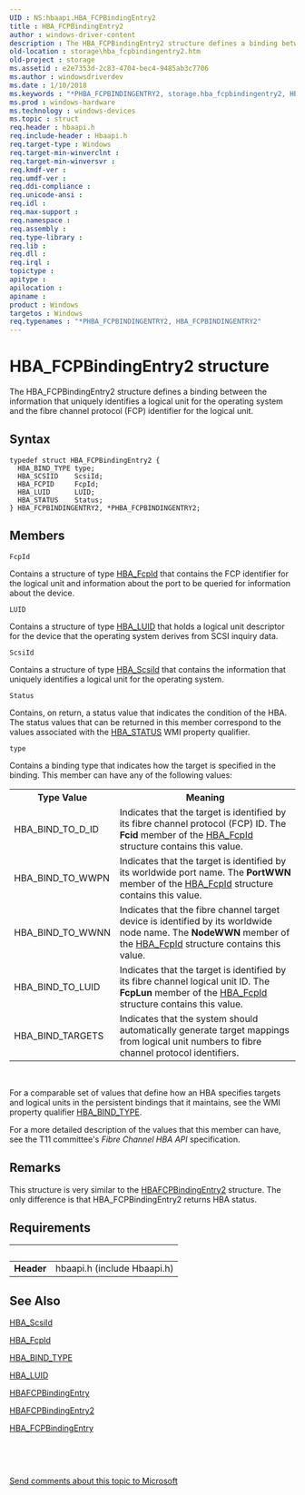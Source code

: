 ```yaml
---
UID : NS:hbaapi.HBA_FCPBindingEntry2
title : HBA_FCPBindingEntry2
author : windows-driver-content
description : The HBA_FCPBindingEntry2 structure defines a binding between the information that uniquely identifies a logical unit for the operating system and the fibre channel protocol (FCP) identifier for the logical unit.
old-location : storage\hba_fcpbindingentry2.htm
old-project : storage
ms.assetid : e2e7353d-2c83-4704-bec4-9485ab3c7706
ms.author : windowsdriverdev
ms.date : 1/10/2018
ms.keywords : "*PHBA_FCPBINDINGENTRY2, storage.hba_fcpbindingentry2, HBA_FCPBINDINGENTRY2, hbaapi/HBA_FCPBindingEntry2, HBA_FCPBindingEntry2 structure [Storage Devices], hbaapi/PHBA_FCPBINDINGENTRY2, HBA_FCPBindingEntry2, HBA_FCPBINDINGENTRY2 structure [Storage Devices], PHBA_FCPBINDINGENTRY2 structure pointer [Storage Devices], structs-Fibre_168ea26c-34d1-4843-8464-528dc53e3953.xml, PHBA_FCPBINDINGENTRY2"
ms.prod : windows-hardware
ms.technology : windows-devices
ms.topic : struct
req.header : hbaapi.h
req.include-header : Hbaapi.h
req.target-type : Windows
req.target-min-winverclnt : 
req.target-min-winversvr : 
req.kmdf-ver : 
req.umdf-ver : 
req.ddi-compliance : 
req.unicode-ansi : 
req.idl : 
req.max-support : 
req.namespace : 
req.assembly : 
req.type-library : 
req.lib : 
req.dll : 
req.irql : 
topictype : 
apitype : 
apilocation : 
apiname : 
product : Windows
targetos : Windows
req.typenames : "*PHBA_FCPBINDINGENTRY2, HBA_FCPBINDINGENTRY2"
---
```


# HBA_FCPBindingEntry2 structure
The HBA_FCPBindingEntry2 structure defines a binding between the information that uniquely identifies a logical unit for the operating system and the fibre channel protocol (FCP) identifier for the logical unit.

## Syntax
````
typedef struct HBA_FCPBindingEntry2 {
  HBA_BIND_TYPE type;
  HBA_SCSIID    ScsiId;
  HBA_FCPID     FcpId;
  HBA_LUID      LUID;
  HBA_STATUS    Status;
} HBA_FCPBINDINGENTRY2, *PHBA_FCPBINDINGENTRY2;
````

## Members


`FcpId`

Contains a structure of type <a href="..\hbaapi\ns-hbaapi-hba_fcpid.md">HBA_FcpId</a> that contains the FCP identifier for the logical unit and information about the port to be queried for information about the device.

`LUID`

Contains a structure of type <a href="..\hbaapi\ns-hbaapi-hba_luid.md">HBA_LUID</a> that holds a logical unit descriptor for the device that the operating system derives from SCSI inquiry data.

`ScsiId`

Contains a structure of type <a href="..\hbaapi\ns-hbaapi-hba_scsiid.md">HBA_ScsiId</a> that contains the information that uniquely identifies a logical unit for the operating system.

`Status`

Contains, on return, a status value that indicates the condition of the HBA. The status values that can be returned in this member correspond to the values associated with the <a href="https://msdn.microsoft.com/library/windows/hardware/ff557233">HBA_STATUS</a> WMI property qualifier.

`type`

Contains a binding type that indicates how the target is specified in the binding. This member can have any of the following values: 
<table>
<tr>
<th>Type Value</th>
<th>Meaning</th>
</tr>
<tr>
<td>
HBA_BIND_TO_D_ID

</td>
<td>
Indicates that the target is identified by its fibre channel protocol (FCP) ID. The <b>Fcid</b> member of the <a href="..\hbaapi\ns-hbaapi-hba_fcpid.md">HBA_FcpId</a> structure contains this value.

</td>
</tr>
<tr>
<td>
HBA_BIND_TO_WWPN

</td>
<td>
Indicates that the target is identified by its worldwide port name. The <b>PortWWN</b> member of the <a href="..\hbaapi\ns-hbaapi-hba_fcpid.md">HBA_FcpId</a> structure contains this value.

</td>
</tr>
<tr>
<td>
HBA_BIND_TO_WWNN

</td>
<td>
Indicates that the fibre channel target device is identified by its worldwide node name. The <b>NodeWWN</b> member of the <a href="..\hbaapi\ns-hbaapi-hba_fcpid.md">HBA_FcpId</a> structure contains this value.

</td>
</tr>
<tr>
<td>
HBA_BIND_TO_LUID

</td>
<td>
Indicates that the target is identified by its fibre channel logical unit ID. The <b>FcpLun</b> member of the <a href="..\hbaapi\ns-hbaapi-hba_fcpid.md">HBA_FcpId</a> structure contains this value.

</td>
</tr>
<tr>
<td>
HBA_BIND_TARGETS

</td>
<td>
Indicates that the system should automatically generate target mappings from logical unit numbers to fibre channel protocol identifiers. 

</td>
</tr>
</table> 

For a comparable set of values that define how an HBA specifies targets and logical units in the persistent bindings that it maintains, see the WMI property qualifier <a href="https://msdn.microsoft.com/library/windows/hardware/ff556046">HBA_BIND_TYPE</a>. 

For a more detailed description of the values that this member can have, see the T11 committee's <i>Fibre Channel HBA API</i> specification.

## Remarks
This structure is very similar to the <a href="..\hbapiwmi\ns-hbapiwmi-_hbafcpbindingentry2.md">HBAFCPBindingEntry2</a> structure. The only difference is that HBA_FCPBindingEntry2 returns HBA status.

## Requirements
| &nbsp; | &nbsp; |
| ---- |:---- |
| **Header** | hbaapi.h (include Hbaapi.h) |

## See Also

<a href="..\hbaapi\ns-hbaapi-hba_scsiid.md">HBA_ScsiId</a>

<a href="..\hbaapi\ns-hbaapi-hba_fcpid.md">HBA_FcpId</a>

<a href="https://msdn.microsoft.com/library/windows/hardware/ff556046">HBA_BIND_TYPE</a>

<a href="..\hbaapi\ns-hbaapi-hba_luid.md">HBA_LUID</a>

<a href="..\hbapiwmi\ns-hbapiwmi-_hbafcpbindingentry.md">HBAFCPBindingEntry</a>

<a href="..\hbapiwmi\ns-hbapiwmi-_hbafcpbindingentry2.md">HBAFCPBindingEntry2</a>

<a href="..\hbaapi\ns-hbaapi-hba_fcpbindingentry.md">HBA_FCPBindingEntry</a>

 

 

<a href="mailto:wsddocfb@microsoft.com?subject=Documentation%20feedback [storage\storage]:%20HBA_FCPBindingEntry2 structure%20 RELEASE:%20(1/10/2018)&amp;body=%0A%0APRIVACY STATEMENT%0A%0AWe use your feedback to improve the documentation. We don't use your email address for any other purpose, and we'll remove your email address from our system after the issue that you're reporting is fixed. While we're working to fix this issue, we might send you an email message to ask for more info. Later, we might also send you an email message to let you know that we've addressed your feedback.%0A%0AFor more info about Microsoft's privacy policy, see http://privacy.microsoft.com/en-us/default.aspx." title="Send comments about this topic to Microsoft">Send comments about this topic to Microsoft</a>